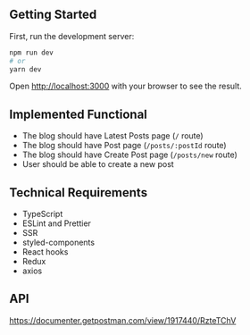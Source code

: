 ## Getting Started

First, run the development server:

```bash
npm run dev
# or
yarn dev
```

Open [http://localhost:3000](http://localhost:3000) with your browser to see the result.

## **Implemented Functional**
- The blog should have Latest Posts page (`/` route)
- The blog should have Post page (`/posts/:postId` route)
- The blog should have Create Post page (`/posts/new` route)
- User should be able to create a new post

## **Technical Requirements**
+ TypeScript
+ ESLint and Prettier
+ SSR
+ styled-components
+ React hooks
+ Redux
+ axios

## **API**
https://documenter.getpostman.com/view/1917440/RzteTChV
